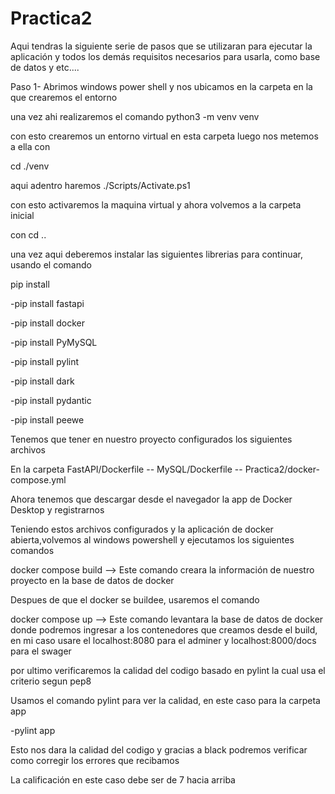 # Practica2
Aqui tendras la siguiente serie de pasos que se utilizaran para ejecutar la aplicación y todos
los demás requisitos necesarios para usarla, como base de datos y etc....


Paso 1- Abrimos windows power shell y nos ubicamos en la carpeta en la que crearemos el entorno


una vez ahi realizaremos el comando python3 -m venv venv

con esto crearemos un entorno virtual en esta carpeta luego nos metemos a ella con

cd ./venv 

aqui adentro haremos ./Scripts/Activate.ps1

con esto activaremos la maquina virtual y ahora volvemos a la carpeta inicial

con cd ..

una vez aqui deberemos instalar las siguientes librerias para continuar, usando el comando

pip install

-pip install fastapi

-pip install docker

-pip install PyMySQL

-pip install pylint

-pip install dark

-pip install pydantic

-pip install peewe

Tenemos que tener en nuestro proyecto configurados los siguientes archivos

En la carpeta FastAPI/Dockerfile -- MySQL/Dockerfile -- Practica2/docker-compose.yml

Ahora tenemos que descargar desde el navegador la app de Docker Desktop y registrarnos

Teniendo estos archivos configurados y la aplicación de docker abierta,volvemos al windows powershell y ejecutamos los siguientes comandos

docker compose build --> Este comando creara la información de nuestro proyecto en la base de datos de docker

Despues de que el docker se buildee, usaremos el comando

docker compose up --> Este comando levantara la base de datos de docker donde podremos ingresar a los contenedores que creamos desde el build, en mi caso usare el localhost:8080 para el adminer
y localhost:8000/docs para el swager

por ultimo verificaremos la calidad del codigo basado en pylint la cual usa el criterio segun pep8

Usamos el comando pylint para ver la calidad, en este caso para la carpeta app

-pylint app

Esto nos dara la calidad del codigo y gracias a black podremos verificar como corregir los errores que recibamos

La calificación en este caso debe ser de 7 hacia arriba
